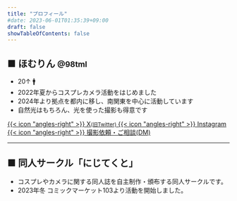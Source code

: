 ```yaml
---
title: "プロフィール"
#date: 2023-06-01T01:35:39+09:00
draft: false
showTableOfContents: false
---
```


## ■ ほむりん <small>@98tml</small>

<!-- <img src="/img/pFIScid5.jpg" alt="プロフィール画像" width="100px"> -->

- 20↑ :mens:
- 2022年夏からコスプレカメラ活動をはじめました
- 2024年より拠点を都内に移し、南関東を中心に活動しています
- 自然光はもちろん、光を使った撮影も得意です

<div class="w-full grid gap-4 grid-cols-2 sm:grid-cols-2 lx:grid-cols-3">

<a class="!rounded-md bg-primary-600 px-4 py-3 !text-neutral !no-underline hover:!bg-primary-500 dark:bg-primary-800 dark:hover:!bg-primary-700" href="https://twitter.com/intent/follow?screen_name=98tml" target="_blank">
{{< icon "angles-right" >}}
X<small>(旧Twitter)</small>
</a>
<a class="!rounded-md bg-primary-600 px-4 py-3 !text-neutral !no-underline hover:!bg-primary-500 dark:bg-primary-800 dark:hover:!bg-primary-700" href="https://www.instagram.com/98tml/" target="_blank">
{{< icon "angles-right" >}}
Instagram
</a>
<a class="!rounded-md bg-primary-600 px-4 py-3 !text-neutral !no-underline hover:!bg-primary-500 dark:bg-primary-800 dark:hover:!bg-primary-700" href="https://twitter.com/98tml" target="_blank">
{{< icon "angles-right" >}}
撮影依頼・ご相談(DM)
</a>

</div>

---

## ■ 同人サークル「にじてくと」

- コスプレやカメラに関する同人誌を自主制作・頒布する同人サークルです。   
- 2023年冬 コミックマーケット103より活動を開始しました。






